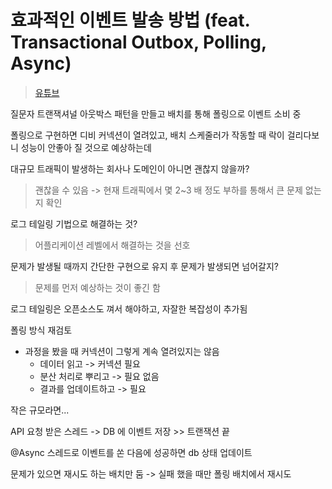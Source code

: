 # 효과적인 이벤트 발송 방법 (feat. Transactional Outbox, Polling, Async)

> [유튜브](https://www.youtube.com/watch?v=ZbA5jCHZ6H8&t=2s)

질문자 트랜잭셔널 아웃박스 패턴을 만들고 배치를 통해 폴링으로 이벤트 소비 중

폴링으로 구현하면 디비 커넥션이 열려있고, 배치 스케줄러가 작동할 때 락이 걸리다보니 성능이 안좋아 질 것으로 예상하는데

대규모 트래픽이 발생하는 회사나 도메인이 아니면 괜찮지 않을까?

> 괜찮을 수 있음 -> 현재 트래픽에서 몇 2~3 배 정도 부하를 통해서 큰 문제 없는지 확인

로그 테일링 기법으로 해결하는 것?

> 어플리케이션 레벨에서 해결하는 것을 선호

문제가 발생될 때까지 간단한 구현으로 유지 후 문제가 발생되면 넘어갈지?

> 문제를 먼저 예상하는 것이 좋긴 함

로그 테일링은 오픈소스도 껴서 해야하고, 자잘한 복잡성이 추가됨

폴링 방식 재검토

- 과정을 봤을 때 커넥션이 그렇게 계속 열려있지는 않음  
  - 데이터 읽고 -> 커넥션 필요
  - 분산 처리로 뿌리고 -> 필요 없음
  - 결과를 업데이트하고 -> 필요

작은 규모라면...

API 요청 받은 스레드 -> DB 에 이벤트 저장 >> 트랜잭션 끝

@Async 스레드로 이벤트를 쏜 다음에 성공하면 db 상태 업데이트

문제가 있으면 재시도 하는 배치만 둠 -> 실패 했을 때만 폴링 배치에서 재시도
